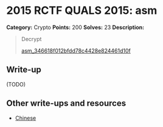 # 2015 RCTF QUALS 2015: asm

**Category:** Crypto
**Points:** 200
**Solves:** 23
**Description:**

> Decrypt
> 
> 
> [asm_346618f012bfdd78c4428e824461d10f](./asm_346618f012bfdd78c4428e824461d10f)


## Write-up

(TODO)

## Other write-ups and resources

* [Chinese](http://bobao.360.cn/ctf/learning/155.html)
